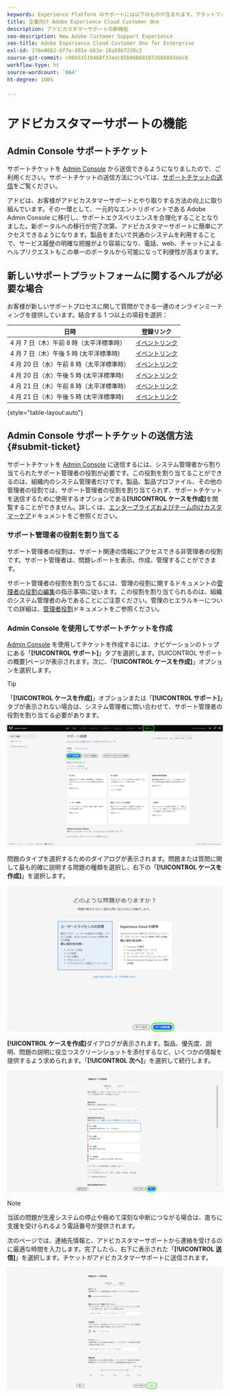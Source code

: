 ```yaml
---
keywords: Experience Platform のサポートには以下のものが含まれます。プラットフォームのサポート、インテリジェントサービスのサポート、カスタマー AI のサポート。アトリビューション AI のサポート、RTCDP のサポート、サポートチケットの送信、カスタマーサポート
title: 企業向け Adobe Experience Cloud Customer One
description: アドビカスタマーサポートの新機能
seo-description: New Adobe Customer Support Experience
seo-title: Adobe Experience Cloud Customer One for Enterprise
exl-id: 276e0862-6f7e-491e-b63e-10a50b7238c2
source-git-commit: c08b51519488f37adc85b9686810726b8803dec8
workflow-type: ht
source-wordcount: '664'
ht-degree: 100%

---
```


# アドビカスタマーサポートの機能

## Admin Console サポートチケット

サポートチケットを [Admin Console](https://adminconsole.adobe.com/) から送信できるようになりましたので、ご利用ください。サポートチケットの送信方法については、[サポートチケットの送信](#submit-ticket)をご覧ください。

アドビは、お客様がアドビカスタマーサポートとやり取りする方法の向上に取り組んでいます。その一環として、一元的なエントリポイントである Adobe Admin Console に移行し、サポートエクスペリエンスを合理化することとなりました。新ポータルへの移行が完了次第、アドビカスタマーサポートに簡単にアクセスできるようになります。製品をまたいで共通のシステムを利用することで、サービス履歴の明確な把握がより容易になり、電話、web、チャットによるヘルプリクエストもこの単一のポータルから可能になって利便性が高まります。

## 新しいサポートプラットフォームに関するヘルプが必要な場合

お客様が新しいサポートプロセスに関して質問ができる一連のオンラインミーティングを提供しています。結合する 1 つ以上の項目を選択：

| 日時 | 登録リンク |
|--- |--- |
| 4 月 7 日（木）午前 8 時（太平洋標準時） | [イベントリンク](https://event.on24.com/wcc/r/3723732/5288A3B031AD858BF241EB0C0057CD85) |
| 4 月 7 日（木）午後 5 時 (太平洋標準時) | [イベントリンク](https://event.on24.com/wcc/r/3723733/286EFEA9E8D9B6BB49464862F5414B8C) |
| 4 月 20 日（水）午前 8 時（太平洋標準時） | [イベントリンク](https://event.on24.com/wcc/r/3712143/05DAF046E4BB864E7C313B056ADE4EB2) |
| 4 月 20 日（水）午後 5 時 (太平洋標準時) | [イベントリンク](https://event.on24.com/wcc/r/3723740/A9EDA45FA61D3FFC4BF713419B677F16) |
| 4 月 21 日（木）午前 8 時（太平洋標準時） | [イベントリンク](https://event.on24.com/wcc/r/3723741/C7EBCD38583D4D7AFCBD56029EB17C98) |
| 4 月 21 日（木）午後 5 時 (太平洋標準時) | [イベントリンク](https://event.on24.com/wcc/r/3723743/6F41ED2648A621F1419A56F0A52F4446) |

{style=&quot;table-layout:auto&quot;}

## Admin Console サポートチケットの送信方法 {#submit-ticket}

サポートチケットを [Admin Console](https://adminconsole.adobe.com/) に送信するには、システム管理者から割り当てられたサポート管理者の役割が必要です。この役割を割り当てることができるのは、組織内のシステム管理者だけです。製品、製品プロファイル、その他の管理者の役割では、サポート管理者の役割を割り当てられず、サポートチケットを送信するために使用するオプションである&#x200B;**[!UICONTROL ケースを作成]**&#x200B;を閲覧することができません。詳しくは、[エンタープライズおよびチーム向けカスタマーケア](https://helpx.adobe.com/jp/enterprise/using/support-and-expert-services.html)ドキュメントをご参照ください。

### サポート管理者の役割を割り当てる

サポート管理者の役割は、サポート関連の情報にアクセスできる非管理者の役割です。サポート管理者は、問題レポートを表示、作成、管理することができます。

サポート管理者の役割を割り当てるには、管理の役割に関するドキュメントの[管理者の役割の編集](https://helpx.adobe.com/jp/enterprise/using/admin-roles.html#add-admin-teams)の指示事項に従います。この役割を割り当てられるのは、組織のシステム管理者のみであることにご注意ください。管理のヒエラルキーについての詳細は、[管理者役割](https://helpx.adobe.com/jp/enterprise/admin-guide.html/enterprise/using/admin-roles.ug.html)ドキュメントをご参照ください。

### Admin Console を使用してサポートチケットを作成

[Admin Console](https://adminconsole.adobe.com/) を使用してチケットを作成するには、ナビゲーションのトップにある「**[!UICONTROL サポート]**」タブを選択します。[!UICONTROL サポートの概要]ページが表示されます。次に、「**[!UICONTROL ケースを作成]**」オプションを選択します。

>[!TIP]
>
> 「**[!UICONTROL ケースを作成]**」オプションまたは「**[!UICONTROL サポート]**」タブが表示されない場合は、システム管理者に問い合わせて、サポート管理者の役割を割り当てる必要があります。

![Admin Console サポートタブ](./assets/Support.png)

問題のタイプを選択するためのダイアログが表示されます。問題または質問に関して最も的確に説明する問題の種類を選択し、右下の「**[!UICONTROL ケースを作成]**」を選択します。

![問題を選択](./assets/select-case-type.png)

**[!UICONTROL ケースを作成]**&#x200B;ダイアログが表示されます。製品、優先度、説明、問題の説明に役立つスクリーンショットを添付するなど、いくつかの情報を提供するよう求められます。「**[!UICONTROL 次へ]**」を選択して続行します。

![ケースを作成](./assets/create_case.png)

>[!NOTE]
>
> 当該の問題が生産システムの停止や極めて深刻な中断につながる場合は、直ちに支援を受けられるよう電話番号が提供されます。

次のページでは、連絡先情報と、アドビカスタマーサポートから連絡を受けるのに最適な時間を入力します。完了したら、右下に表示された「**[!UICONTROL 送信]**」を選択します。チケットがアドビカスタマーサポートに送信されます。

![チケットを送信](./assets/submit_case.png)

<!--

## What About the Legacy Systems?

New Tickets/Cases will no longer be able to be submitted in legacy systems as of May 11th.  The [Admin Console](https://adminconsole.adobe.com/) will be used to submit new tickets/cases.

### Existing Tickets/Cases

* Between May 11th and May 20th the legacy systems will remain available to work existing tickets/cases to completion.
* Beginning May 20th the support team will migrate remaining open cases from the legacy systems to the new support experience.  You will receive an email notification regarding how to contact support to continue to work these cases.
-->
